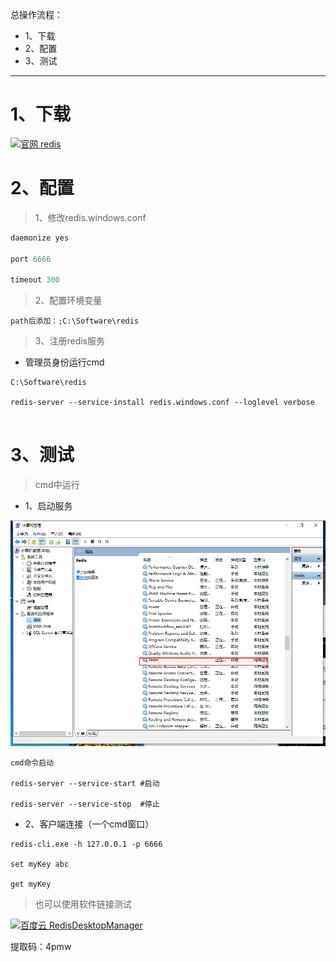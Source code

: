 总操作流程：
- 1、下载
- 2、配置
- 3、测试

***

# 1、下载

[![](https://img.shields.io/badge/官网-redis-red.svg "官网 redis")](https://github.com/MicrosoftArchive/redis/releases)

# 2、配置

>1、修改redis.windows.conf
```c
daemonize yes

port 6666

timeout 300
```

>2、配置环境变量

```
path后添加：;C:\Software\redis
```

>3、注册redis服务

- 管理员身份运行cmd

```
C:\Software\redis

redis-server --service-install redis.windows.conf --loglevel verbose
 
```

# 3、测试

>cmd中运行

- 1、启动服务

![](image/1-1.png)

```
cmd命令启动

redis-server --service-start #启动

redis-server --service-stop  #停止
```

- 2、客户端连接（一个cmd窗口）

```
redis-cli.exe -h 127.0.0.1 -p 6666

set myKey abc

get myKey
```

>也可以使用软件链接测试

[![](https://img.shields.io/badge/百度云-RedisDesktopManager-green.svg "百度云 RedisDesktopManager")](https://pan.baidu.com/s/1b1lGG7umXfaB4dxk8sVpBQ)

提取码：4pmw